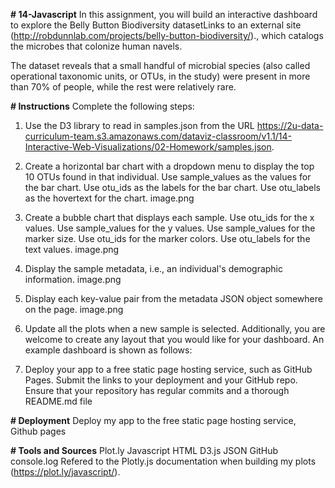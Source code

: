 **# 14-Javascript**
In this assignment, you will build an interactive dashboard to explore the Belly Button Biodiversity datasetLinks to an external site (http://robdunnlab.com/projects/belly-button-biodiversity/)., which catalogs the microbes that colonize human navels.

The dataset reveals that a small handful of microbial species (also called operational taxonomic units, or OTUs, in the study) were present in more than 70% of people, while the rest were relatively rare.

**# Instructions**
Complete the following steps:

1. Use the D3 library to read in samples.json from the URL https://2u-data-curriculum-team.s3.amazonaws.com/dataviz-classroom/v1.1/14-Interactive-Web-Visualizations/02-Homework/samples.json.
2. Create a horizontal bar chart with a dropdown menu to display the top 10 OTUs found in that individual.
Use sample_values as the values for the bar chart.
Use otu_ids as the labels for the bar chart.
Use otu_labels as the hovertext for the chart.
image.png

3. Create a bubble chart that displays each sample.
Use otu_ids for the x values.
Use sample_values for the y values.
Use sample_values for the marker size.
Use otu_ids for the marker colors.
Use otu_labels for the text values.
image.png

4. Display the sample metadata, i.e., an individual's demographic information.
image.png

5. Display each key-value pair from the metadata JSON object somewhere on the page.
image.png

6. Update all the plots when a new sample is selected. Additionally, you are welcome to create any layout that you would like for your dashboard. An example dashboard is shown as follows:

7. Deploy your app to a free static page hosting service, such as GitHub Pages. Submit the links to your deployment and your GitHub repo. Ensure that your repository has regular commits and a thorough README.md file

**# Deployment**
Deploy my app to the free static page hosting service, Github pages

**# Tools and Sources**
Plot.ly
Javascript
HTML
D3.js
JSON
GitHub
console.log
Refered to the Plotly.js documentation when building my plots (https://plot.ly/javascript/).

